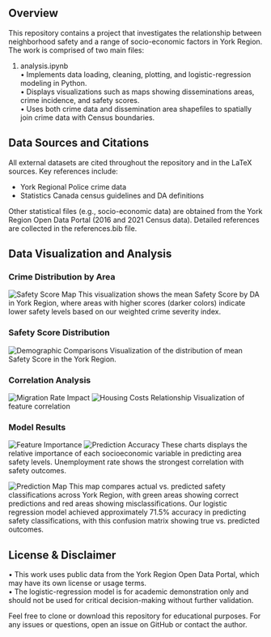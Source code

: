 ## Overview
This repository contains a project that investigates the relationship between neighborhood safety and a range of socio-economic factors in York Region. The work is comprised of two main files:

1. analysis.ipynb  
   • Implements data loading, cleaning, plotting, and logistic-regression modeling in Python.  
   • Displays visualizations such as maps showing disseminations areas, crime incidence, and safety scores.  
   • Uses both crime data and dissemination area shapefiles to spatially join crime data with Census boundaries.

## Data Sources and Citations
All external datasets are cited throughout the repository and in the LaTeX sources. Key references include:
- York Regional Police crime data  
- Statistics Canada census guidelines and DA definitions

Other statistical files (e.g., socio-economic data) are obtained from the York Region Open Data Portal (2016 and 2021 Census data). Detailed references are collected in the references.bib file.

## Data Visualization and Analysis

### Crime Distribution by Area
![Safety Score Map](analysis_figures/analysis_13_0.png)
This visualization shows the mean Safety Score by DA in York Region, where areas with higher scores (darker colors) indicate lower safety levels based on our weighted crime severity index.

### Safety Score Distribution
![Demographic Comparisons](analysis_figures/analysis_24_0.png)
Visualization of the distribution of mean Safety Score in the York Region.

### Correlation Analysis
![Migration Rate Impact](analysis_figures/analysis_24_1.png)
![Housing Costs Relationship](analysis_figures/analysis_24_2.png)
Visualization of feature correlation


### Model Results
![Feature Importance](analysis_figures/analysis_25_1.png)
![Prediction Accuracy](analysis_figures/analysis_27_1.png)
These charts displays the relative importance of each socioeconomic variable in predicting area safety levels. Unemployment rate shows the strongest correlation with safety outcomes.

![Prediction Map](analysis_figures/analysis_28_0.png)
This map compares actual vs. predicted safety classifications across York Region, with green areas showing correct predictions and red areas showing misclassifications.
Our logistic regression model achieved approximately 71.5% accuracy in predicting safety classifications, with this confusion matrix showing true vs. predicted outcomes.

## License & Disclaimer
• This work uses public data from the York Region Open Data Portal, which may have its own license or usage terms.  
• The logistic-regression model is for academic demonstration only and should not be used for critical decision-making without further validation.

Feel free to clone or download this repository for educational purposes. For any issues or questions, open an issue on GitHub or contact the author.
